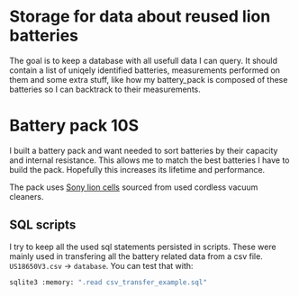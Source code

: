 # Storage for data about reused lion batteries

The goal is to keep a database with all usefull data I can query. It should contain a list of uniqely identified batteries, measurements performed on them and some extra stuff, like how my battery_pack is composed of these batteries so I can backtrack to their measurements.

# Battery pack 10S

I built a battery pack and want needed to sort batteries by their capacity and internal resistance. This allows me to match the best batteries I have to build the pack. Hopefully this increases its lifetime and performance.

The pack uses [Sony lion cells](https://secondlifestorage.com/index.php?pages/cell-database/&fsort=1&fbrand=&fform=&fkeys=US18650V3) sourced from used cordless vacuum cleaners.

## SQL scripts

I try to keep all the used sql statements persisted in scripts. These were mainly used in transfering all the battery related data from a csv file. `US18650V3.csv` -> `database`. You can test that with:
```bash
sqlite3 :memory: ".read csv_transfer_example.sql"
```
